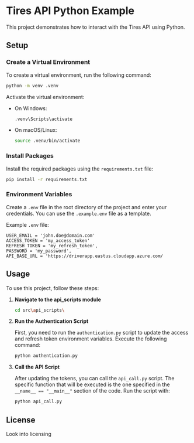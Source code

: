 # Tires API Python Example

This project demonstrates how to interact with the Tires API using Python.

## Setup

### Create a Virtual Environment

To create a virtual environment, run the following command:

```bash
python -m venv .venv
```

Activate the virtual environment:

- On Windows:
    ```bash
    .venv\Scripts\activate
    ```
- On macOS/Linux:
    ```bash
    source .venv/bin/activate
    ```

### Install Packages

Install the required packages using the `requirements.txt` file:

```bash
pip install -r requirements.txt
```

### Environment Variables

Create a `.env` file in the root directory of the project and enter your credentials. You can use the `.example.env` file as a template.

Example `.env` file:

```
USER_EMAIL = 'john.doe@domain.com'
ACCESS_TOKEN = 'my_access_token'
REFRESH_TOKEN = 'my_refresh_token',
PASSWORD = 'my_password',
API_BASE_URL = 'https://driverapp.eastus.cloudapp.azure.com/
```

## Usage


To use this project, follow these steps:

1. **Navigate to the api_scripts module**
    ```bash
    cd src\api_scripts\
    ```

2. **Run the Authentication Script**

    First, you need to run the `authentication.py` script to update the access and refresh token environment variables. Execute the following command:

    ```bash
    python authentication.py
    ```

3. **Call the API Script**

    After updating the tokens, you can call the `api_call.py` script. The specific function that will be executed is the one specified in the `__name__ == "__main__"` section of the code. Run the script with:

    ```bash
    python api_call.py
    ```


## License

Look into licensing